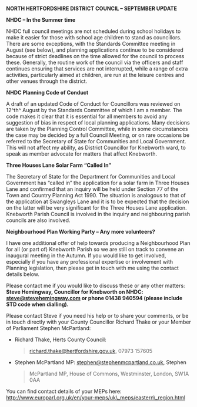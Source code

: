 **NORTH HERTFORDSHIRE DISTRICT COUNCIL – SEPTEMBER UPDATE**

**NHDC – In the Summer** **time**

NHDC full council meetings are not scheduled during school holidays to
make it easier for those with school age children to stand as
councillors. There are some exceptions, with the Standards Committee
meeting in August (see below), and planning applications continue to be
considered because of strict deadlines on the time allowed for the
council to process these. Generally, the routine work of the council via
the officers and staff continues ensuring that services are not
interrupted, while a range of extra activities, particularly aimed at
children, are run at the leisure centres and other venues through the
district.

<span id="post-office-opening" class="anchor"></span>**NHDC Planning
Code of Conduct**

A draft of an updated Code of Conduct for Councillors was reviewed on
12^th^ August by the Standards Committee of which I am a member. The
code makes it clear that it is essential for all members to avoid any
suggestion of bias in respect of local planning applications. Many
decisions are taken by the Planning Control Committee, while in some
circumstances the case may be decided by a full Council Meeting, or on
rare occasions be referred to the Secretary of State for Communities and
Local Government. This will not affect my ability, as District
Councillor for Knebworth ward, to speak as member advocate for matters
that affect Knebworth.

**Three Houses Lane Solar Farm “Called In”**

The Secretary of State for the Department for Communities and Local
Government has “called in” the application for a solar farm in Three
Houses Lane and confirmed that an inquiry will be held under Section 77
of the Town and Country Planning Act 1990. The situation is analogous to
that of the application at Swangleys Lane and it is to be expected that
the decision on the latter will be very significant for the Three Houses
Lane application. Knebworth Parish Council is involved in the inquiry
and neighbouring parish councils are also involved.

**Neighbourhood Plan Working Party – Any more volunteers?**

I have one additional offer of help towards producing a Neighbourhood
Plan for all (or part of) Knebworth Parish so we are still on track to
convene an inaugural meeting in the Autumn. If you would like to get
involved, especially if you have any professional expertise or
involvement with Planning legislation, then please get in touch with me
using the contact details below.

Please contact me if you would like to discuss these or any other
matters: **Steve Hemingway, Councillor for Knebworth on NHDC:
steve@stevehemingway.com or phone 01438 940594 (please include STD code
when dialling).**

Please contact Steve if you need his help or to share your comments, or
be in touch directly with your County Councillor Richard Thake or your
Member of Parliament Stephen McPartland:

-   Richard Thake, Herts County Council:
    > richard.thake@hertfordshire.gov.uk, 07973 157605

-   Stephen McPartland MP: stephen@stephenmcpartland.co.uk, Stephen
    > McPartland MP, House of Commons, Westminster, London, SW1A 0AA

You can find contact details of your MEPs here:
http://www.europarl.org.uk/en/your-meps/uk\_meps/eastern\_region.html
